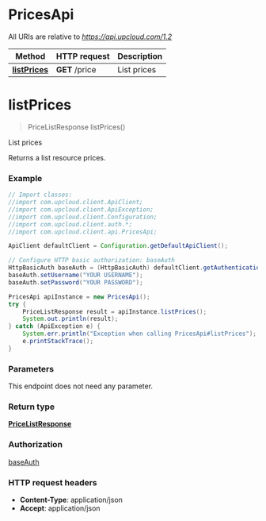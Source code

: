# PricesApi

All URIs are relative to *https://api.upcloud.com/1.2*

Method | HTTP request | Description
------------- | ------------- | -------------
[**listPrices**](PricesApi.md#listPrices) | **GET** /price | List prices


<a name="listPrices"></a>
# **listPrices**
> PriceListResponse listPrices()

List prices

Returns a list resource prices.

### Example
```java
// Import classes:
//import com.upcloud.client.ApiClient;
//import com.upcloud.client.ApiException;
//import com.upcloud.client.Configuration;
//import com.upcloud.client.auth.*;
//import com.upcloud.client.api.PricesApi;

ApiClient defaultClient = Configuration.getDefaultApiClient();

// Configure HTTP basic authorization: baseAuth
HttpBasicAuth baseAuth = (HttpBasicAuth) defaultClient.getAuthentication("baseAuth");
baseAuth.setUsername("YOUR USERNAME");
baseAuth.setPassword("YOUR PASSWORD");

PricesApi apiInstance = new PricesApi();
try {
    PriceListResponse result = apiInstance.listPrices();
    System.out.println(result);
} catch (ApiException e) {
    System.err.println("Exception when calling PricesApi#listPrices");
    e.printStackTrace();
}
```

### Parameters
This endpoint does not need any parameter.

### Return type

[**PriceListResponse**](PriceListResponse.md)

### Authorization

[baseAuth](../README.md#baseAuth)

### HTTP request headers

 - **Content-Type**: application/json
 - **Accept**: application/json

